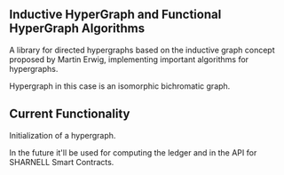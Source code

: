 ## Inductive HyperGraph and Functional HyperGraph Algorithms

A library for directed hypergraphs based on the inductive graph concept proposed by Martin Erwig, implementing important algorithms for hypergraphs.

Hypergraph in this case is an isomorphic bichromatic graph.  

## Current Functionality

Initialization of a hypergraph.

In the future it'll be used for computing the ledger and in the API for SHARNELL Smart Contracts.
